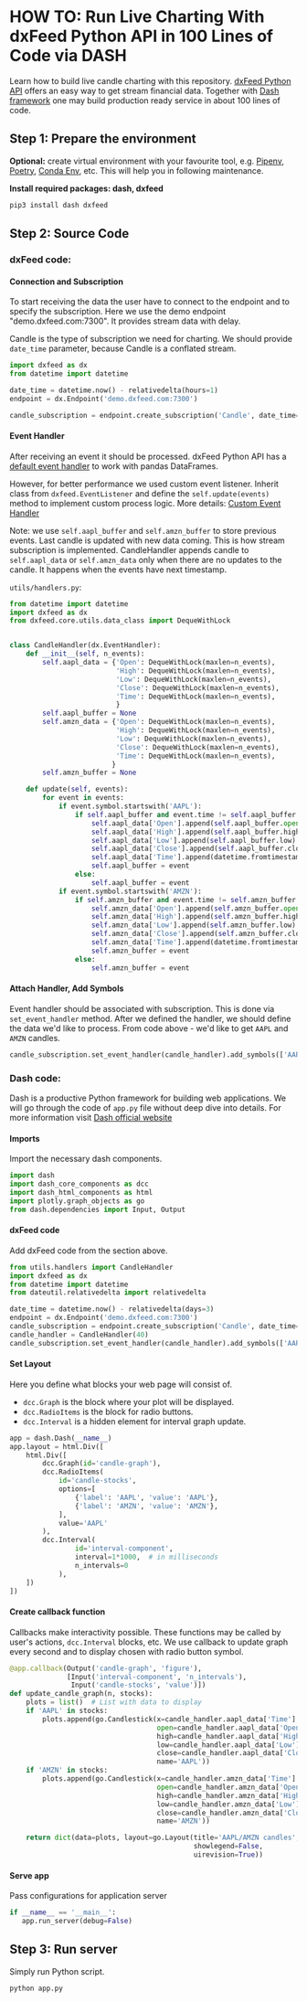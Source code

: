 # HOW TO: Run Live Charting With dxFeed Python API in 100 Lines of Code via DASH

Learn how to build live candle charting with this repository. 
[dxFeed Python API](https://dxfeed.readthedocs.io/en/latest/) offers an easy way to get stream financial data.
Together with [Dash framework](https://dash.plotly.com/) one may build production ready service in about 100 lines of
code.

## Step 1: Prepare the environment

**Optional:** create virtual environment with your favourite tool, e.g.
 [Pipenv](https://pipenv-fork.readthedocs.io/en/latest/), [Poetry](https://python-poetry.org/docs/),
 [Conda Env](https://docs.conda.io/projects/conda/en/latest/user-guide/tasks/manage-environments.html), etc.
 This will help you in following maintenance.
 
**Install required packages: dash, dxfeed**

```bash
pip3 install dash dxfeed
```

## Step 2: Source Code

### dxFeed code:

#### Connection and Subscription

To start receiving the data the user have to connect to the endpoint and to specify the subscription.
Here we use the demo endpoint "demo.dxfeed.com:7300". It provides stream data with delay.

Candle is the type of subscription we need for charting. We should provide `date_time` parameter, because Candle
is a conflated stream.

```python
import dxfeed as dx
from datetime import datetime

date_time = datetime.now() - relativedelta(hours=1)
endpoint = dx.Endpoint('demo.dxfeed.com:7300')

candle_subscription = endpoint.create_subscription('Candle', date_time=date_time)
``` 

#### Event Handler

After receiving an event it should be processed. dxFeed Python API has a 
[default event handler](https://dxfeed.readthedocs.io/en/latest/basic_usage.html) to work with
pandas DataFrames.

However, for better performance we used custom event listener. Inherit class from `dxfeed.EventListener` and 
define the `self.update(events)` method to implement custom process logic. More details: 
[Custom Event Handler](https://dxfeed.readthedocs.io/en/latest/custom_handler.html)

Note: we use `self.aapl_buffer` and `self.amzn_buffer` to store previous events. Last candle is updated
with new data coming. This is how stream subscription is implemented. CandleHandler appends 
candle to `self.aapl_data` or `self.amzn_data` only when there are no updates to the candle.
It happens when the events have next timestamp.

`utils/handlers.py`:
```python
from datetime import datetime
import dxfeed as dx
from dxfeed.core.utils.data_class import DequeWithLock


class CandleHandler(dx.EventHandler):
    def __init__(self, n_events):
        self.aapl_data = {'Open': DequeWithLock(maxlen=n_events),
                          'High': DequeWithLock(maxlen=n_events),
                          'Low': DequeWithLock(maxlen=n_events),
                          'Close': DequeWithLock(maxlen=n_events),
                          'Time': DequeWithLock(maxlen=n_events),
                          }
        self.aapl_buffer = None
        self.amzn_data = {'Open': DequeWithLock(maxlen=n_events),
                          'High': DequeWithLock(maxlen=n_events),
                          'Low': DequeWithLock(maxlen=n_events),
                          'Close': DequeWithLock(maxlen=n_events),
                          'Time': DequeWithLock(maxlen=n_events),
                         }
        self.amzn_buffer = None

    def update(self, events):
        for event in events:
            if event.symbol.startswith('AAPL'):
                if self.aapl_buffer and event.time != self.aapl_buffer.time:
                    self.aapl_data['Open'].append(self.aapl_buffer.open)
                    self.aapl_data['High'].append(self.aapl_buffer.high)
                    self.aapl_data['Low'].append(self.aapl_buffer.low)
                    self.aapl_data['Close'].append(self.aapl_buffer.close)
                    self.aapl_data['Time'].append(datetime.fromtimestamp(self.aapl_buffer.time // 1000))  # ns to ms
                    self.aapl_buffer = event
                else:
                    self.aapl_buffer = event
            if event.symbol.startswith('AMZN'):
                if self.amzn_buffer and event.time != self.amzn_buffer.time:
                    self.amzn_data['Open'].append(self.amzn_buffer.open)
                    self.amzn_data['High'].append(self.amzn_buffer.high)
                    self.amzn_data['Low'].append(self.amzn_buffer.low)
                    self.amzn_data['Close'].append(self.amzn_buffer.close)
                    self.amzn_data['Time'].append(datetime.fromtimestamp(self.amzn_buffer.time // 1000))
                    self.amzn_buffer = event
                else:
                    self.amzn_buffer = event
```

#### Attach Handler, Add Symbols

Event handler should be associated with subscription. This is done via `set_event_handler` method. 
After we defined the handler, we should define the data we'd like to process. From code above - we'd like to 
get `AAPL` and `AMZN` candles. 

```python
candle_subscription.set_event_handler(candle_handler).add_symbols(['AAPL&Q{=5m}', 'AMZN&Q{=5m}'])
``` 

### Dash code:

Dash is a productive Python framework for building web applications. We will go through the code of 
`app.py` file without deep dive into details. For more information visit [Dash official website](https://plotly.com/)

#### Imports

Import the necessary dash components.

```python
import dash
import dash_core_components as dcc
import dash_html_components as html
import plotly.graph_objects as go
from dash.dependencies import Input, Output
```

#### dxFeed code

Add dxFeed code from the section above. 

```python
from utils.handlers import CandleHandler
import dxfeed as dx
from datetime import datetime
from dateutil.relativedelta import relativedelta

date_time = datetime.now() - relativedelta(days=3)
endpoint = dx.Endpoint('demo.dxfeed.com:7300')
candle_subscription = endpoint.create_subscription('Candle', date_time=date_time)
candle_handler = CandleHandler(40)
candle_subscription.set_event_handler(candle_handler).add_symbols(['AAPL&Q{=5m}', 'AMZN&Q{=5m}'])
```

#### Set Layout

Here you define what blocks your web page will consist of. 
* `dcc.Graph` is the block where your plot will be displayed.
* `dcc.RadioItems` is the block for radio buttons. 
* `dcc.Interval` is a hidden element for interval graph update.

```python
app = dash.Dash(__name__)
app.layout = html.Div([
    html.Div([
        dcc.Graph(id='candle-graph'),
        dcc.RadioItems(
            id='candle-stocks',
            options=[
                {'label': 'AAPL', 'value': 'AAPL'},
                {'label': 'AMZN', 'value': 'AMZN'},
            ],
            value='AAPL'
        ),
        dcc.Interval(
                id='interval-component',
                interval=1*1000,  # in milliseconds
                n_intervals=0
            ),
    ])
])
```

#### Create callback function

Callbacks make interactivity possible. These functions may be called by user's actions, `dcc.Interval` blocks, etc.
We use callback to update graph every second and to display chosen with radio button symbol. 

```python
@app.callback(Output('candle-graph', 'figure'),
              [Input('interval-component', 'n_intervals'),
               Input('candle-stocks', 'value')])
def update_candle_graph(n, stocks):
    plots = list()  # List with data to display
    if 'AAPL' in stocks:
        plots.append(go.Candlestick(x=candle_handler.aapl_data['Time'].safe_get(),
                                    open=candle_handler.aapl_data['Open'].safe_get(),
                                    high=candle_handler.aapl_data['High'].safe_get(),
                                    low=candle_handler.aapl_data['Low'].safe_get(),
                                    close=candle_handler.aapl_data['Close'].safe_get(),
                                    name='AAPL'))
    if 'AMZN' in stocks:
        plots.append(go.Candlestick(x=candle_handler.amzn_data['Time'].safe_get(),
                                    open=candle_handler.amzn_data['Open'].safe_get(),
                                    high=candle_handler.amzn_data['High'].safe_get(),
                                    low=candle_handler.amzn_data['Low'].safe_get(),
                                    close=candle_handler.amzn_data['Close'].safe_get(),
                                    name='AMZN'))

    return dict(data=plots, layout=go.Layout(title='AAPL/AMZN candles',
                                             showlegend=False,
                                             uirevision=True))
```  
 
 #### Serve app
 
 Pass configurations for application server
 
 ```python
if __name__ == '__main__':
    app.run_server(debug=False)
```

## Step 3: Run server

Simply run Python script. 

```bash
python app.py
```

